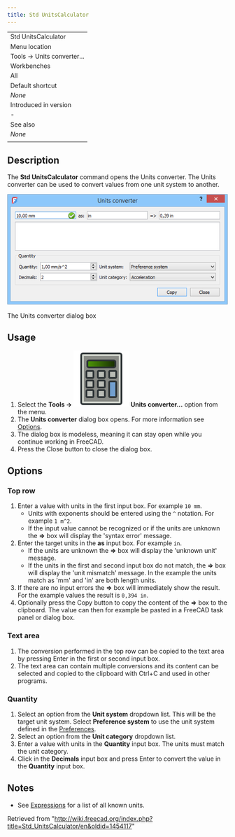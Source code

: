 ```yaml
---
title: Std UnitsCalculator
---
```


|                            |
| -------------------------- |
| Std UnitsCalculator        |
| Menu location              |
| Tools → Units converter... |
| Workbenches                |
| All                        |
| Default shortcut           |
| _None_                     |
| Introduced in version      |
| -                          |
| See also                   |
| _None_                     |
|                            |

## Description

The **Std UnitsCalculator** command opens the Units converter. The Units converter can be used to convert values from one unit system to another.

![](/src/assets/images/Std_UnitsCalculator_Dialog.png)

The Units converter dialog box

## Usage

1. Select the **Tools → ![](/src/assets/images/Std_UnitsCalculator.svg) Units converter...** option from the menu.
2. The **Units converter** dialog box opens. For more information see [Options](#Options).
3. The dialog box is modeless, meaning it can stay open while you continue working in FreeCAD.
4. Press the Close button to close the dialog box.

## Options

### Top row

1. Enter a value with units in the first input box. For example `10 mm`.
   - Units with exponents should be entered using the `^` notation. For example `1 m^2`.
   - If the input value cannot be recognized or if the units are unknown the **=>** box will display the 'syntax error' message.
2. Enter the target units in the **as** input box. For example `in`.
   - If the units are unknown the **=>** box will display the 'unknown unit' message.
   - If the units in the first and second input box do not match, the **=>** box will display the 'unit mismatch' message. In the example the units match as 'mm' and 'in' are both length units.
3. If there are no input errors the **=>** box will immediately show the result. For the example values the result is `0,394 in`.
4. Optionally press the Copy button to copy the content of the **=>** box to the clipboard. The value can then for example be pasted in a FreeCAD task panel or dialog box.

### Text area

1. The conversion performed in the top row can be copied to the text area by pressing Enter in the first or second input box.
2. The text area can contain multiple conversions and its content can be selected and copied to the clipboard with Ctrl+C and used in other programs.

### Quantity

1. Select an option from the **Unit system** dropdown list. This will be the target unit system. Select **Preference system** to use the unit system defined in the [Preferences](/Preferences_Editor#Units "Preferences Editor").
2. Select an option from the **Unit category** dropdown list.
3. Enter a value with units in the **Quantity** input box. The units must match the unit category.
4. Click in the **Decimals** input box and press Enter to convert the value in the **Quantity** input box.

## Notes

- See [Expressions](/Expressions#Units "Expressions") for a list of all known units.

Retrieved from "<http://wiki.freecad.org/index.php?title=Std_UnitsCalculator/en&oldid=1454117>"
